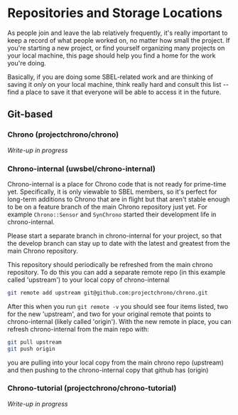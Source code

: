 # Repositories and Storage Locations

As people join and leave the lab relatively frequently, it's really important to keep a record of what people worked on, no matter how small the project. If you're starting a new project, or find yourself organizing many projects on your local machine, this page should help you find a home for the work you're doing. 

Basically, if you are doing some SBEL-related work and are thinking of saving it *only* on your local machine, think really hard and consult this list -- find a place to save it that everyone will be able to access it in the future.

## Git-based

### Chrono (projectchrono/chrono)

_Write-up in progress_

### Chrono-internal (uwsbel/chrono-internal)

Chrono-internal is a place for Chrono code that is not ready for prime-time yet. Specifically, it is only viewable to SBEL members, so it's perfect for long-term additions to Chrono that are in flight but that aren't stable enough to be on a feature branch of the main Chrono repository just yet. For example `Chrono::Sensor` and `SynChrono` started their development life in chrono-internal. 

Please start a separate branch in chrono-internal for your project, so that the develop branch can stay up to date with the latest and greatest from the main Chrono repository. 

This repository should periodically be refreshed from the main chrono repository. To do this you can add a separate remote repo (in this example called 'upstream') to your local copy of chrono-internal

````bash
git remote add upstream git@github.com:projectchrono/chrono.git
````

After this when you run `git remote -v` you should see four items listed, two for the new 'upstream', and two for your original remote that points to chrono-internal (likely called 'origin'). With the new remote in place, you can refresh chrono-internal from the main repo with:

````bash
git pull upstream
git push origin
````
you are pulling into your local copy from the main chrono repo (upstream) and then pushing to the chrono-internal copy that github has (origin)


### Chrono-tutorial (projectchrono/chrono-tutorial)

_Write-up in progress_
